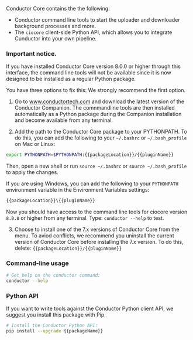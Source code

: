 Conductor Core contains the the following:

* Conductor command line tools to start the uploader and downloader background processes and more.
* The `ciocore` client-side Python API, which allows you to integrate Cunductor into your own pipeline.

### Important notice. 

If you have installed Conductor Core version 8.0.0 or higher through this interface, the command line tools will not be available since it is now designed to be installed as a regular Python package.

You have three options to fix this: We strongly recommend the first option.

1. Go to www.conductortech.com and download the latest version of the Conductor Companion. The comnmandline tools are then installed automatically as a Python package during the Companion installation and become available from any terminal.

2. Add the path to the Conductor Core package to your PYTHONPATH. To do this, you can add the following to your `~/.bashrc` or `~/.bash_profile` on Mac or Linux:

```bash
export PYTHONPATH=$PYTHONPATH:{{packageLocation}}/{{pluginName}}
```

Then, open a new shell or run `source ~/.bashrc` or `source ~/.bash_profile` to apply the changes.

If you are using Windows, you can add the following to your `PYTHONPATH` environment variable in the Environment Variables settings:

```bash
{{packageLocation}}\{{pluginName}}

```

Now you should have access to the command line tools for ciocore version `8.0.0` or higher from any terminal. Type: `conductor --help` to test.

3. Choose to install one of the 7.x versions of Conductor Core from the menu. To aviod conflicts, we recommend you uninstall the current version of Conductor Core before installing the 7.x version. To do this, delete: `{{packageLocation}}/{{pluginName}}`

### Command-line usage

```bash
# Get help on the conductor command:
conductor --help
```

### Python API

If you want to write tools against the Conductor Python client API, we suggest you install this package with Pip.


```bash
# Install the Conductor Python API:
pip install --upgrade {{packageName}}
```

